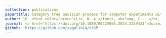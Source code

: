 ```yaml
---
collection: publications
papertitle: Category tree Gaussian process for computer experiments with many-category qualitative factors and application to cooling system design
author: 18. <font color="green">Lin, W.-A.</font>, <b>Sung, C.-L.</b>, and Chen, R.-B. (2024+)
journal: <a href="https://doi.org/10.1080/00224065.2024.2359431">Journal of Quality Technology</a>, accepted. <a href="http://www.cips.org.tw/wordpress/index.php/2022/08/04/prize-111/"> [C. Z. Wei Memorial Award from CIPS] </a>
github: 'https://github.com/sagalin14/ctGP'
---
```


